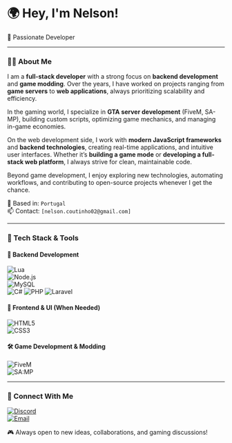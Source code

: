 # 🌍 Hey, I'm Nelson!

🚀 Passionate Developer 

---
### 👨‍💻 About Me  
I am a **full-stack developer** with a strong focus on **backend development** and **game modding**. Over the years, I have worked on projects ranging from **game servers** to **web applications**, always prioritizing scalability and efficiency.  

In the gaming world, I specialize in **GTA server development** (FiveM, SA-MP), building custom scripts, optimizing game mechanics, and managing in-game economies.  

On the web development side, I work with **modern JavaScript frameworks** and **backend technologies**, creating real-time applications, and intuitive user interfaces. Whether it’s **building a game mode** or **developing a full-stack web platform**, I always strive for clean, maintainable code.  

Beyond game development, I enjoy exploring new technologies, automating workflows, and contributing to open-source projects whenever I get the chance.  

📍 Based in: `Portugal`  
📫 Contact: `[nelson.coutinho02@gmail.com]`  

---
### 🔧 Tech Stack & Tools  
#### 🎯 Backend Development  
![Lua](https://img.shields.io/badge/-Lua-2C2D72?style=flat&logo=lua&logoColor=white)  
![Node.js](https://img.shields.io/badge/-Node.js-339933?style=flat&logo=nodedotjs&logoColor=white)  
![MySQL](https://img.shields.io/badge/-MySQL-4479A1?style=flat&logo=mysql&logoColor=white)  
![C#](https://img.shields.io/badge/-C%23-239120?style=flat&logo=csharp&logoColor=white)
![PHP](https://img.shields.io/badge/-PHP-9F81F7?style=flat&logo=php&logoColor=white)
![Laravel](https://img.shields.io/badge/-LARAVEL-FF8000?style=flat&logo=laravel&logoColor=white)

#### 🎨 Frontend & UI (When Needed)  
![HTML5](https://img.shields.io/badge/-HTML5-E34F26?style=flat&logo=html5&logoColor=white)  
![CSS3](https://img.shields.io/badge/-CSS3-1572B6?style=flat&logo=css3&logoColor=white)  

#### 🛠️ Game Development & Modding  
![FiveM](https://img.shields.io/badge/-FiveM-FB923C?style=flat&logo=fivem&logoColor=white)  
![SA:MP](https://img.shields.io/badge/-Multi_Theft_Auto-4285F4?style=flat&logo=rockstargames&logoColor=white)  

---
### 📣 Connect With Me  
[![Discord](https://img.shields.io/badge/-nelsonc.-5865F2?style=flat&logo=discord&logoColor=white)](https://discord.com/)  
[![Email](https://img.shields.io/badge/-nelson.coutinho02@gmail.com-333333?style=flat&logo=maildotru&logoColor=white)](mailto:nelson.coutinho02@gmail.com)  

🎮 Always open to new ideas, collaborations, and gaming discussions!  
